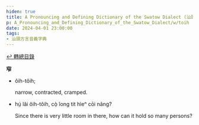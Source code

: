 ```yaml
---
hiden: true
title: A Pronouncing and Defining Dictionary of the Swatow Dialect (汕頭方言音義字典) / toih
p: A_Pronouncing_and_Defining_Dictionary_of_the_Swatow_Dialect/w/toih
date: 2024-04-01 23:00:00
tags: 
- 汕頭方言音義字典
---
```


[↩️ 轉總目錄](/A_Pronouncing_and_Defining_Dictionary_of_the_Swatow_Dialect)


**窄**

- ôih-tôih;

  narrow, contracted, cramped.

- hṳ́ lăi ôih-tôih, cò̤ îong tit hìeⁿ cōi nâng?

  Since there is very little room in there, how can it hold so many persons?